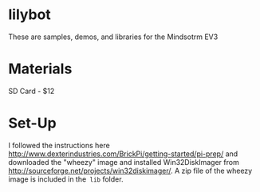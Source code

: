 lilybot
=======

These are samples, demos, and libraries for the Mindsotrm EV3

Materials
=========

SD Card - $12

Set-Up
======

I followed the instructions here http://www.dexterindustries.com/BrickPi/getting-started/pi-prep/ 
and downloaded the "wheezy" image and installed Win32DiskImager from http://sourceforge.net/projects/win32diskimager/. 
A zip file of the wheezy image is included in the` lib` folder.

